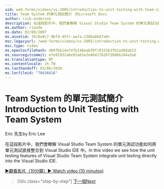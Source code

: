 ```yaml
---
uid: web-forms/videos/vs-2005/introduction-to-unit-testing-with-team-system
title: Team System 的單元測試簡介 |Microsoft Docs
author: rick-anderson
description: 在這段影片中，我們會瞭解 Visual Studio Team System 的單元測試功能如何將單元測試直接整合到 Visual Studio IDE 中。
ms.author: riande
ms.date: 02/09/2007
ms.assetid: 3410a9c7-9bf4-45fc-aafa-230ba8bd7a8c
msc.legacyurl: /web-forms/videos/vs-2005/introduction-to-unit-testing-with-team-system
msc.type: video
ms.openlocfilehash: d89fbb14e74fb148eabf0fc0153b3fb1ad0dab15
ms.sourcegitcommit: e7e91932a6e91a63e2e46417626f39d6b244a3ab
ms.translationtype: MT
ms.contentlocale: zh-TW
ms.lasthandoff: 03/06/2020
ms.locfileid: "78636616"
---
```

# <a name="introduction-to-unit-testing-with-team-system"></a><span data-ttu-id="b54fd-103">Team System 的單元測試簡介</span><span class="sxs-lookup"><span data-stu-id="b54fd-103">Introduction to Unit Testing with Team System</span></span>

<span data-ttu-id="b54fd-104">Eric 先生</span><span class="sxs-lookup"><span data-stu-id="b54fd-104">by Eric Lee</span></span>

<span data-ttu-id="b54fd-105">在這段影片中，我們會瞭解 Visual Studio Team System 的單元測試功能如何將單元測試直接整合到 Visual Studio IDE 中。</span><span class="sxs-lookup"><span data-stu-id="b54fd-105">In this video we see how the unit testing features of Visual Studio Team System integrate unit testing directly into the Visual Studio IDE.</span></span>

[<span data-ttu-id="b54fd-106">&#9654;觀看影片（10分鐘）</span><span class="sxs-lookup"><span data-stu-id="b54fd-106">&#9654; Watch video (10 minutes)</span></span>](https://channel9.msdn.com/Blogs/ASP-NET-Site-Videos/introduction-to-unit-testing-with-team-system)

> [!div class="step-by-step"]
> [<span data-ttu-id="b54fd-107">下一個</span><span class="sxs-lookup"><span data-stu-id="b54fd-107">Next</span></span>](introduction-to-testing-web-applications-with-team-system.md)
